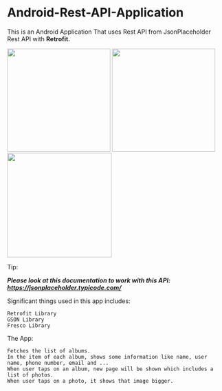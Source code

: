 # Android-Rest-API-Application
This is an Android Application That uses Rest API from JsonPlaceholder Rest API with **Retrofit.**

<img src="https://dl.dropboxusercontent.com/s/4ufrselzktvcq9o/1.png" width="240"> <img src="https://dl.dropboxusercontent.com/s/irz829u2tbjhjii/2.png" width="240"> <img src="https://dl.dropboxusercontent.com/s/igl88prwzggp0df/3.png" width="243">


<!-- ![Image of Yaktocat](https://dl.dropboxusercontent.com/s/4ufrselzktvcq9o/1.png)
![Image of Yaktocat](https://dl.dropboxusercontent.com/s/irz829u2tbjhjii/2.png)
![Image of Yaktocat](https://dl.dropboxusercontent.com/s/khkhvfu0zhr3ak1/3.png)
-->

Tip:

***Please look at this documentation to work with this API: https://jsonplaceholder.typicode.com/***

Significant things used in this app includes:

    Retrofit Library
    GSON Library
    Fresco Library

The App:

    Fetches the list of albums.
    In the item of each album, shows some information like name, user name, phone number, email and ... 
    When user taps on an album, new page will be shown which includes a list of photos.
    When user taps on a photo, it shows that image bigger.
